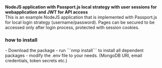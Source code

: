 **NodeJS application with Passport.js local strategy with user sessions for webapplication and JWT for API access**<br>
This is an example NodeJS application that is implemented with Passport.js for local login strategy (username/password). Pages can be secured to be accessed only after login process, protected with session cookies.<br>
<h3>how to install</h3>
- Download the package
- run ```nmp install``` to install all dependent packages
- modify the .env file to your needs. (MongoDB URI, email credentials, token secrets etc.)